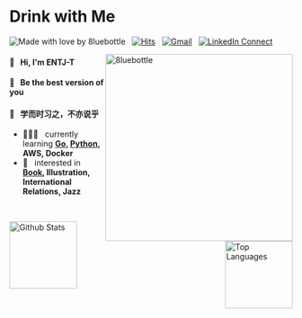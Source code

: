 # Drink with Me

![Made with love by 8luebottle](https://img.shields.io/badge/Made%20with%20%E2%9D%A4%EF%B8%8Fby-%208luebottle%20-blue) &nbsp;
[![Hits](https://hits.seeyoufarm.com/api/count/incr/badge.svg?url=https%3A%2F%2Fgithub.com%2F8luebottle%2F8luebottle)](https://hits.seeyoufarm.com)  &nbsp;
[![Gmail](https://img.shields.io/badge/%20-Send%20Mail-black?color=14171A&labelColor=ef5350&logo=gmail&logoColor=ffffff)](mailto:itbiz.irs@gmail.com?subject=From%20GitHub&body=Hi,%208luebottle.%20Found%20you%20from%20GitHub.) &nbsp;
[![LinkedIn Connect](https://img.shields.io/badge/%20-LinkedIn-black?color=0E76A8&labelColor=FFFFFF&logo=linkedin&logoColor=0E76A8)](https://www.linkedin.com/in/irentre/) 

<img width="333" alt="8luebottle" align="right" src="https://user-images.githubusercontent.com/48475824/87215634-674d5c80-c373-11ea-841f-23a8596db286.gif">

#### 🙌  &nbsp; Hi, I'm ENTJ-T
#### 📣  &nbsp; Be the best version of you
#### 📣  &nbsp; 学而时习之，不亦说乎


* 👩🏻‍💻  &nbsp; currently learning **[Go](https://github.com/8luebottle/8luebottle/wiki/Go), [Python](https://github.com/8luebottle/8luebottle/issues/3), AWS, Docker**
* 💜 &nbsp; interested in **[Book](https://github.com/8luebottle/Dev-Bookshelf), Illustration, International Relations, Jazz**
<br>

<p>
  <img height="120" align="left" alt="Github Stats" src="https://github-readme-stats.vercel.app/api?username=8luebottle&hide_title=true&hide=contribs&show_icons=true&count_private=true&include_all_commits=true&theme=algolia">
  <img height="120" align="right" alt="Top Languages" src="https://github-readme-stats.vercel.app/api/top-langs/?username=8luebottle&hide_title=true&hide=html,css&layout=compact&theme=algolia">
</p>
